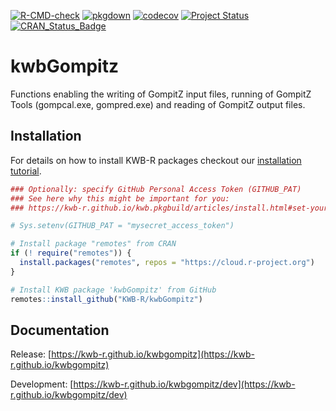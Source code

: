 [![R-CMD-check](https://github.com/KWB-R/kwbGompitz/workflows/R-CMD-check/badge.svg)](https://github.com/KWB-R/kwbGompitz/actions?query=workflow%3AR-CMD-check)
[![pkgdown](https://github.com/KWB-R/kwbGompitz/workflows/pkgdown/badge.svg)](https://github.com/KWB-R/kwbGompitz/actions?query=workflow%3Apkgdown)
[![codecov](https://codecov.io/github/KWB-R/kwbGompitz/branch/main/graphs/badge.svg)](https://codecov.io/github/KWB-R/kwbGompitz)
[![Project Status](https://img.shields.io/badge/lifecycle-stable-brightgreen.svg)](https://www.tidyverse.org/lifecycle/#stable)
[![CRAN_Status_Badge](https://www.r-pkg.org/badges/version/kwbGompitz)]()

# kwbGompitz

Functions enabling the writing of GompitZ input files, running of 
GompitZ Tools (gompcal.exe, gompred.exe) and reading of GompitZ output files.

## Installation

For details on how to install KWB-R packages checkout our [installation tutorial](https://kwb-r.github.io/kwb.pkgbuild/articles/install.html).

```r
### Optionally: specify GitHub Personal Access Token (GITHUB_PAT)
### See here why this might be important for you:
### https://kwb-r.github.io/kwb.pkgbuild/articles/install.html#set-your-github_pat

# Sys.setenv(GITHUB_PAT = "mysecret_access_token")

# Install package "remotes" from CRAN
if (! require("remotes")) {
  install.packages("remotes", repos = "https://cloud.r-project.org")
}

# Install KWB package 'kwbGompitz' from GitHub
remotes::install_github("KWB-R/kwbGompitz")
```

## Documentation

Release: [https://kwb-r.github.io/kwbgompitz](https://kwb-r.github.io/kwbgompitz)

Development: [https://kwb-r.github.io/kwbgompitz/dev](https://kwb-r.github.io/kwbgompitz/dev)
